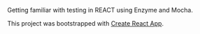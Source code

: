 Getting familiar with testing in REACT using Enzyme and Mocha. 


This project was bootstrapped with [Create React App](https://github.com/facebook/create-react-app).

